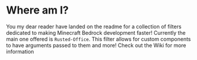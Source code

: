 # Where am I?
You my dear reader have landed on the readme for a collection of filters dedicated to making Minecraft Bedrock development faster! Currently the main one offered is `Rusted-Office`. This filter allows for custom components to have arguments passed to them and more! Check out the Wiki for more information 
